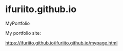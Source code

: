 # ifuriito.github.io
MyPortfolio

My portfolio site:

https://ifuriito.github.io/ifuriito.github.io/mypage.html
